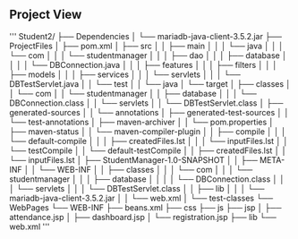## Project View
'''
Student2/
├── Dependencies
│   └── mariadb-java-client-3.5.2.jar
├── ProjectFiles
│   ├── pom.xml
│   ├── src
│   │   ├── main
│   │   │   └── java
│   │   │       └── com
│   │   │           └── studentmanager
│   │   │               ├── dao
│   │   │               ├── database
│   │   │               │   └── DBConnection.java
│   │   │               ├── features
│   │   │               ├── filters
│   │   │               ├── models
│   │   │               ├── services
│   │   │               └── servlets
│   │   │                   └── DBTestServlet.java
│   │   └── test
│   │       └── java
│   └── target
│       ├── classes
│       │   └── com
│       │       └── studentmanager
│       │           ├── database
│       │           │   └── DBConnection.class
│       │           └── servlets
│       │               └── DBTestServlet.class
│       ├── generated-sources
│       │   └── annotations
│       ├── generated-test-sources
│       │   └── test-annotations
│       ├── maven-archiver
│       │   └── pom.properties
│       ├── maven-status
│       │   └── maven-compiler-plugin
│       │       ├── compile
│       │       │   └── default-compile
│       │       │       ├── createdFiles.lst
│       │       │       └── inputFiles.lst
│       │       └── testCompile
│       │           └── default-testCompile
│       │               ├── createdFiles.lst
│       │               └── inputFiles.lst
│       ├── StudentManager-1.0-SNAPSHOT
│       │   ├── META-INF
│       │   └── WEB-INF
│       │       ├── classes
│       │       │   └── com
│       │       │       └── studentmanager
│       │       │           ├── database
│       │       │           │   └── DBConnection.class
│       │       │           └── servlets
│       │       │               └── DBTestServlet.class
│       │       ├── lib
│       │       │   └── mariadb-java-client-3.5.2.jar
│       │       └── web.xml
│       └── test-classes
└── WebPages
    └── WEB-INF
        ├── beans.xml
        ├── css
        ├── js
        ├── jsp
        │   ├── attendance.jsp
        │   ├── dashboard.jsp
        │   └── registration.jsp
        ├── lib
        └── web.xml
'''